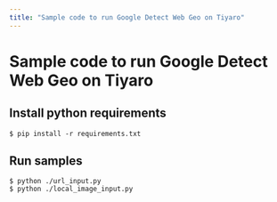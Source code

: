```yaml
---
title: "Sample code to run Google Detect Web Geo on Tiyaro"
---
```


# Sample code to run Google Detect Web Geo on Tiyaro


## Install python requirements
`
$ pip install -r requirements.txt
`


## Run samples
```
$ python ./url_input.py
$ python ./local_image_input.py
```
